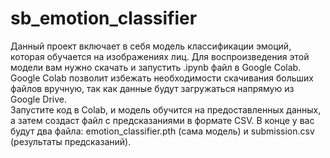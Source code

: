 # sb_emotion_classifier

Данный проект включает в себя модель классификации эмоций, которая обучается на изображениях лиц. Для воспроизведения этой модели вам нужно скачать и запустить .ipynb файл в Google Colab. Google Colab позволит избежать необходимости скачивания больших файлов вручную, так как данные будут загружаться напрямую из Google Drive.  
Запустите код в Colab, и модель обучится на предоставленных данных, а затем создаст файл с предсказаниями в формате CSV. В конце у вас будут два файла: emotion_classifier.pth (сама модель) и submission.csv (результаты предсказаний).
